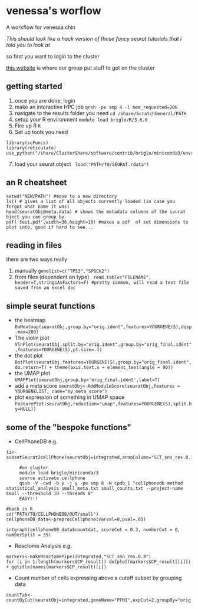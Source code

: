 # venessa's worflow
A workflow for venessa chin

*This should look like a hack version of those fancy seurat tutorials that i told you to look at*

so first you want to login to the cluster

[this website](https://intranet.gimr.garvan.org.au/display/PG/Wolfpack+SGE+Cheat+Sheet) is where our group put stuff to get on the cluster
## getting started

1) once you are done, login
2) make an interactive HPC job `qrsh -pe smp 4 -l mem_requested=20G`
3) navigate to the results folder you need `cd /share/ScratchGeneral/PATH`
4) setup your R environment `module load briglo/R/3.6.0`
5) Fire up R `R`
6) Set up tools you need
``` library(Seurat)
library(scFuncs) 
library(reticulate)
use_python("/share/ClusterShare/software/contrib/briglo/miniconda3/envs/magic/bin/python")
```
7) load your seurat object ` load("PATH/TO/SEURAT.rdata")`

## an R cheatsheet
```
setwd("NEW/PATH") #move to a new directory
ls() # gives a list of all objects currently loaded (in case you forgot what name it was)
head(seuratObj@meta.data) # shows the metadata columns of the seurat bject you can group by
pdf('test.pdf',width=36,height=16) #makes a pdf  of set dimensions to plot into, good if hard to see...

```

## reading in files
there are two ways really
1) manually `genelist=c("TP53","SPOCK2")`
2) from files (dependent on type) ` read.table("FILENAME", header=T,stringsAsFactors=F) #pretty common, will read a text file saved from an excel doc`

## simple seurat  functions
* the heatmap `DoHeatmap(seuratObj,group.by="orig.ident",features=YOURGENE(S),disp.max=200)`
* The violin plot `VlnPlot(seuratObj,split.by="orig.ident",group.by="orig_final.ident",features=YOURGENE(S),pt.size=.1)`
* the dot plot `DotPlot(seuratObj,features=YOURGENE(S),group.by="orig_final.ident",do.return=T) + theme(axis.text.x = element_text(angle = 90))`
* the UMAP plot `UMAPPlot(seuratObj,group.by='orig_final.ident',label=T)`
* add a meta score `seuratObj<-AddModuleScore(seuratObj,features = YOURGENELIST, name="my_meta_score")`
* plot expression of something in UMAP space `FeaturePlot(seuratObj,reduction="umap",features=YOURGENE(S),split.by=NULL))`

## some of the "bespoke functions"
* CellPhoneDB e.g.
```
ti<-subsetSeurat2cellPhone(seuratObj=integrated,annoColumn="SCT_snn_res.0.15",no.cells=50,prefix="small")
     
     #on cluster
     module load briglo/miniconda/3
     source activate cellphone
     qsub -V -cwd -b y -j y -pe smp 8 -N cpdb_1 "cellphonedb method statistical_analysis small_meta.txt small_counts.txt --project-name small --threshold 10 --threads 8"
     EASY!!!

#back in R
cd("PATH/TO/CELLPHONEDB/OUT/small")
cellphoneDB_data<-preprocCellphone(varval=0,pval=.05)

intgraph(cellphoneDB_data$countdat, scoreCut = 0.3, numberCut = 0, numberSplit = 35)
```


* Reactome Analysis e.g.
```
markers<-makeReactomePipe(integrated,"SCT_snn_res.0.8")
for (i in 1:length(markers$CP_result)) dotplot(markers$CP_result[[i]]) + ggtitle(names(markers$CP_result)[i])
```


* Count number of cells expressing above a cutoff  subset by grouping data
```
countTab<-countByCut(seuratObj=integrated,geneName="PFN1",expCut=2,groupBy="orig_final.ident",splitBy="orig.ident")
```